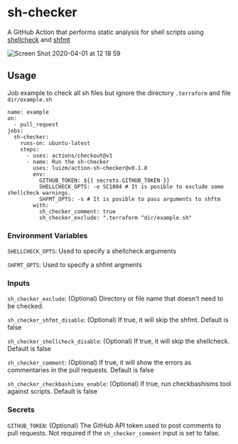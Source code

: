 # sh-checker

A GitHub Action that performs static analysis for shell scripts using [shellcheck](https://github.com/koalaman/shellcheck) and [shfmt](https://github.com/mvdan/sh)

![Screen Shot 2020-04-01 at 12 18 59](https://user-images.githubusercontent.com/6004689/78155536-f9a8a080-7413-11ea-8b5c-2c96484feb61.png)


## Usage

Job example to check all sh files but ignore the directory `.terraform` and file `dir/example.sh`

```
name: example
on:
  - pull_request
jobs:
  sh-checker:
    runs-on: ubuntu-latest
    steps:
      - uses: actions/checkout@v1
      - name: Run the sh-checker
        uses: luizm/action-sh-checker@v0.1.8
        env:
          GITHUB_TOKEN: ${{ secrets.GITHUB_TOKEN }}
          SHELLCHECK_OPTS: -e SC1004 # It is posible to exclude some shellcheck warnings.
          SHFMT_OPTS: -s # It is posible to pass arguments to shftm
        with:
          sh_checker_comment: true
          sh_checker_exclude: ".terraform ^dir/example.sh"
```

### Environment Variables

`SHELLCHECK_OPTS`: Used to specify a shellcheck arguments

`SHFMT_OPTS`: Used to specify a shfmt argments

### Inputs

`sh_checker_exclude`: (Optional) Directory or file name that doesn't need to be checked.

`sh_checker_shfmt_disable`: (Optional) If true, it will skip the shfmt. Default is false

`sh_checker_shellcheck_disable`: (Optional) If true, it will skip the shellcheck. Default is false

`sh_checker_comment`: (Optional) If true, it will show the errors as commentaries in the pull requests. Default is false

`sh_checker_checkbashisms_enable`: (Optional) If true, run checkbashisms tool against scripts. Default is false

### Secrets

`GITHUB_TOKEN`: (Optional) The GitHub API token used to post comments to pull requests. Not required if the `sh_checker_comment` input is set to false.
